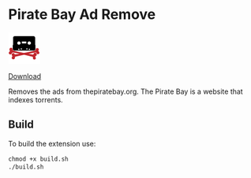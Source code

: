 # Pirate Bay Ad Remove

![JIRA ](src/piratebay-ad-remover-64.png)

[Download](https://chrome.google.com/webstore/detail/lloolcmnedpjhdcjpjoelobpagijonnp)

Removes the ads from thepiratebay.org. The Pirate Bay is a website that indexes torrents.

## Build

To build the extension use:

```
chmod +x build.sh
./build.sh
```
